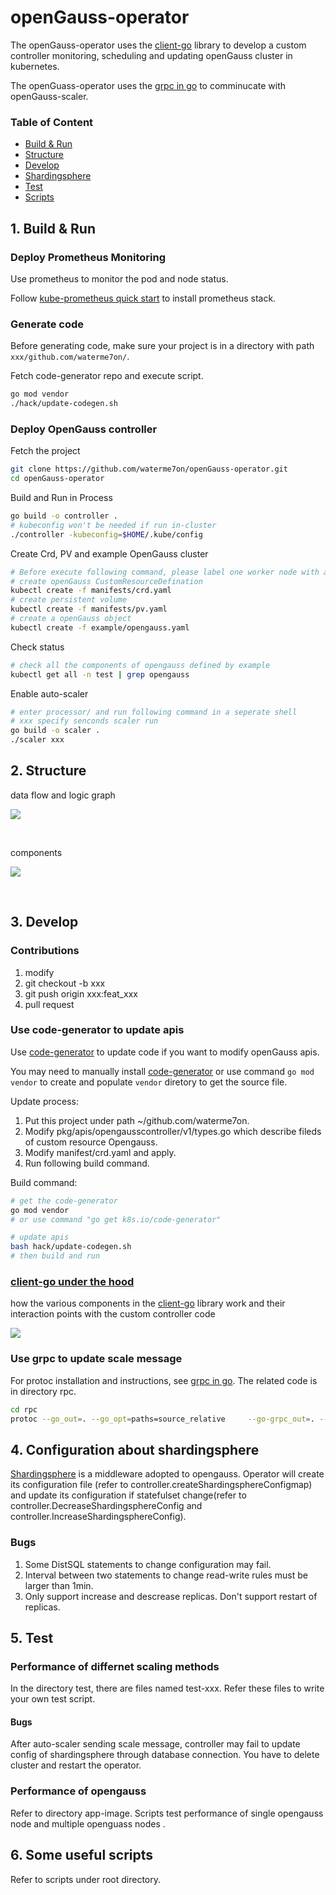 # openGauss-operator

The openGauss-operator uses the [client-go](https://github.com/kubernetes/client-go) library to develop a custom controller monitoring, scheduling and updating openGauss cluster in kubernetes.

The openGuass-operator uses the [grpc in go](https://grpc.io/docs/languages/go/) to comminucate with openGauss-scaler.

### Table of Content

- [Build & Run](#Build-&-Run)
- [Structure](#Structure)
- [Develop](#Develop)
- [Shardingsphere](#4-configuration-about-shardingsphere)
- [Test](#5-test)
- [Scripts](#6-some-useful-scripts)

## 1. Build & Run
### Deploy Prometheus Monitoring

Use prometheus to monitor the pod and node status.

Follow [kube-prometheus quick start](https://github.com/prometheus-operator/kube-prometheus#quickstart) to install prometheus stack.

### Generate code
Before generating code, make sure your project is in a directory with path `xxx/github.com/waterme7on/`.

Fetch code-generator repo and execute script.

```sh
go mod vendor
./hack/update-codegen.sh
```

### Deploy OpenGauss controller

Fetch the project
```sh
git clone https://github.com/waterme7on/openGauss-operator.git
cd openGauss-operator
```

Build and Run in Process
```sh
go build -o controller .
# kubeconfig won't be needed if run in-cluster
./controller -kubeconfig=$HOME/.kube/config
```

Create Crd, PV and example OpenGauss cluster

```sh
# Before execute following command, please label one worker node with app=opengauss and create director /root/opengauss-data on that node.
# create openGauss CustomResourceDefination
kubectl create -f manifests/crd.yaml
# create persistent volume
kubectl create -f manifests/pv.yaml
# create a openGauss object
kubectl create -f example/opengauss.yaml
```

Check status

```sh
# check all the components of opengauss defined by example
kubectl get all -n test | grep opengauss
```

Enable auto-scaler
```sh
# enter processor/ and run following command in a seperate shell
# xxx specify senconds scaler run
go build -o scaler .
./scaler xxx
```
## 2. Structure

data flow and logic graph

![](./docs/diagrams/logic.png)

<br>

components

![](./docs/diagrams/components.png)

<br>

## 3. Develop

### Contributions

1. modify
2. git checkout -b xxx
3. git push origin xxx:feat_xxx
4. pull request

### Use code-generator to update apis

Use [code-generator](https://github.com/kubernetes/code-generator) to update code if you want to modify openGauss apis.

You may need to manually install [code-generator](https://github.com/kubernetes/code-generator) or use command `go mod vendor` to create and populate `vendor` diretory to get the source file.

Update process:
1. Put this project under path ~/github.com/waterme7on.
2. Modify pkg/apis/opengausscontroller/v1/types.go which describe fileds of custom resource Opengauss.
4. Modify manifest/crd.yaml and apply.
3. Run following build command.

Build command:

```sh
# get the code-generator
go mod vendor
# or use command "go get k8s.io/code-generator"

# update apis
bash hack/update-codegen.sh
# then build and run
```

### [client-go under the hood](https://github.com/kubernetes/sample-controller/blob/master/docs/controller-client-go.md)

how the various components in the [client-go](https://github.com/kubernetes/client-go) library work and their interaction points with the custom controller code

![](./docs/diagrams/client-go-controller-interaction.jpeg)

### Use grpc to update scale message

For protoc installation and instructions, see [grpc in go](https://grpc.io/docs/languages/go/). The related code is in directory rpc.

```sh
cd rpc
protoc --go_out=. --go_opt=paths=source_relative     --go-grpc_out=. --go-grpc_opt=paths=source_relative    protobuf/clients.proto
```

## 4. Configuration about shardingsphere
[Shardingsphere](https://shardingsphere.apache.org/document/current/cn/overview/) is a middleware adopted to opengauss. Operator will create its configuration file (refer to controller.createShardingsphereConfigmap) and update its configuration if statefulset change(refer to controller.DecreaseShardingsphereConfig and controller.IncreaseShardingsphereConfig).

### Bugs
1. Some DistSQL statements to change configuration may fail.
2. Interval between two statements to change read-write rules must be larger than 1min.
3. Only support increase and descrease replicas. Don't support restart of replicas.

## 5. Test 
### Performance of differnet scaling methods
In the directory test, there are files named test-xxx. Refer these files to write your own test script.
#### Bugs
After auto-scaler sending scale message, controller may fail to update config of shardingsphere through database connection. You have to delete cluster and restart the operator.

### Performance of opengauss
Refer to directory app-image. Scripts test performance of single opengauss node and multiple openguass nodes .

## 6. Some useful scripts
Refer to scripts under root directory.
